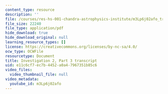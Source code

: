 ```yaml
---
content_type: resource
description: ''
file: /courses/res-hs-001-chandra-astrophysics-institute/m3Lp6j02afo_transcript.pdf
file_size: 22240
file_type: application/pdf
hide_download: true
hide_download_original: null
learning_resource_types: []
license: https://creativecommons.org/licenses/by-nc-sa/4.0/
ocw_type: OCWFile
resourcetype: Document
title: Investigation 2, Part 3 transcript
uid: e11c6cf7-ec7b-4452-a0a4-7967351b85c6
video_files:
  video_thumbnail_file: null
video_metadata:
  youtube_id: m3Lp6j02afo
---
```

